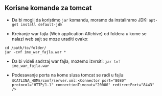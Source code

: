 ## Korisne komande za tomcat 

* Da bi mogli da koristimo `jar` komandu, moramo da instaliramo JDK:
`apt-get install default-jdk`

* Kreiranje war fajla (Web application ARchive) od foldera u kome se nalazi web sajt  se moze uraditi ovako:
```
cd /path/to/folder/
jar -cvf ime_war_fajla.war *
```
* Da bi videli sadrzaj war fajla, mozemo izvrsiti:
`jar tvf ime_war_fajla.war`

* Podesavanje porta na kome slusa tomcat se radi u fajlu `$CATLINA_HOME/conf/server.xml`:
`<Connector port="8080" protocol="HTTP/1.1" connectionTimeout="20000" redirectPort="8443" />`
